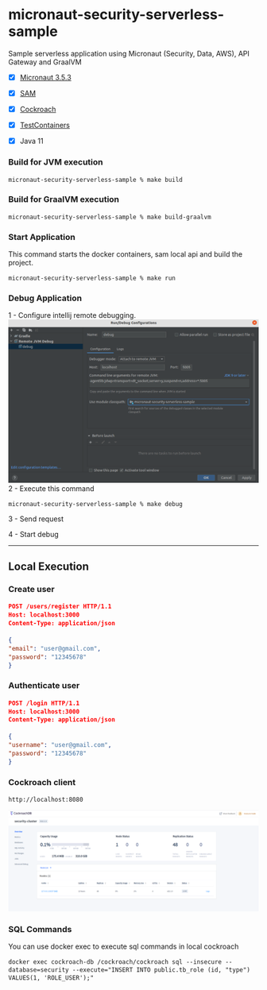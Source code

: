 # micronaut-security-serverless-sample
Sample serverless application using Micronaut (Security, Data, AWS), API Gateway and GraalVM

- [x] [Micronaut 3.5.3](https://micronaut.io/)
- [x] [SAM](https://aws.amazon.com/pt/serverless/sam/)
- [x] [Cockroach](https://www.cockroachlabs.com/)
- [x] [TestContainers](https://www.testcontainers.org/modules/databases/jdbc/)
- [x] Java 11


### Build for JVM execution
```console
micronaut-security-serverless-sample % make build
```

### Build for GraalVM execution
```console
micronaut-security-serverless-sample % make build-graalvm
```

### Start Application
This command starts the docker containers, sam local api and build the project.
```console
micronaut-security-serverless-sample % make run
```

### Debug Application
1 - Configure intellij remote debugging.
![picture](img/debug.png)
2 - Execute this command
```console
micronaut-security-serverless-sample % make debug
```

3 - Send request

4 - Start debug

-----

## Local Execution

### Create user
```json
POST /users/register HTTP/1.1
Host: localhost:3000
Content-Type: application/json
        
{
"email": "user@gmail.com",
"password": "12345678"
}
```
### Authenticate user
```json
POST /login HTTP/1.1
Host: localhost:3000
Content-Type: application/json
        
{
"username": "user@gmail.com",
"password": "12345678"
}
```

### Cockroach client

```console
http://localhost:8080
```
![picture](img/cockroach.png)

### SQL Commands

You can use docker exec to execute sql commands in local cockroach
```console
docker exec cockroach-db /cockroach/cockroach sql --insecure --database=security --execute="INSERT INTO public.tb_role (id, "type") VALUES(1, 'ROLE_USER');"
```
